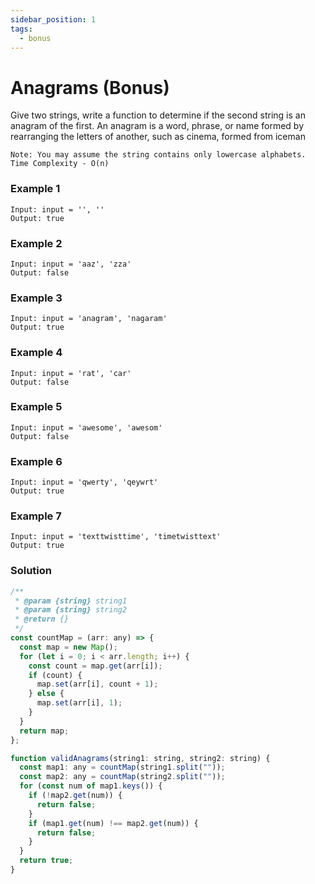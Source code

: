 ```yaml
---
sidebar_position: 1
tags:
  - bonus
---
```


# Anagrams (Bonus)

Give two strings, write a function to determine if the second string is an anagram of the first. An anagram is a word, phrase, or name formed by rearranging the letters of another, such as cinema, formed from iceman

```
Note: You may assume the string contains only lowercase alphabets.
Time Complexity - O(n)
```

### Example 1

```
Input: input = '', ''
Output: true

```

### Example 2

```
Input: input = 'aaz', 'zza'
Output: false
```

### Example 3

```
Input: input = 'anagram', 'nagaram'
Output: true
```

### Example 4

```
Input: input = 'rat', 'car'
Output: false
```

### Example 5

```
Input: input = 'awesome', 'awesom'
Output: false
```

### Example 6

```
Input: input = 'qwerty', 'qeywrt'
Output: true
```

### Example 7

```
Input: input = 'texttwisttime', 'timetwisttext'
Output: true
```

### Solution

```jsx title="Anagrams"
/**
 * @param {string} string1
 * @param {string} string2
 * @return {}
 */
const countMap = (arr: any) => {
  const map = new Map();
  for (let i = 0; i < arr.length; i++) {
    const count = map.get(arr[i]);
    if (count) {
      map.set(arr[i], count + 1);
    } else {
      map.set(arr[i], 1);
    }
  }
  return map;
};

function validAnagrams(string1: string, string2: string) {
  const map1: any = countMap(string1.split(""));
  const map2: any = countMap(string2.split(""));
  for (const num of map1.keys()) {
    if (!map2.get(num)) {
      return false;
    }
    if (map1.get(num) !== map2.get(num)) {
      return false;
    }
  }
  return true;
}
```
